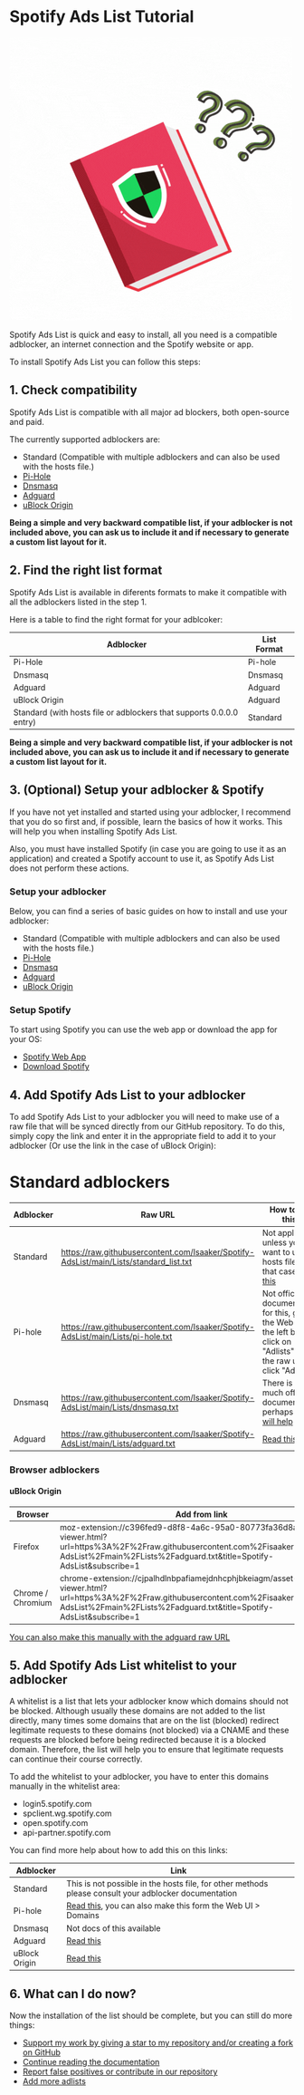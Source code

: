 # Spotify Ads List Tutorial

![Spotify Block Tutorial Logo](../images/tutorial.gif)

Spotify Ads List is quick and easy to install, all you need is a compatible adblocker, an internet connection and the Spotify website or app.

To install Spotify Ads List you can follow this steps:

## 1. Check compatibility

Spotify Ads List is compatible with all major ad blockers, both open-source and paid.

The currently supported adblockers are:
- Standard (Compatible with multiple adblockers and can also be used with the hosts file.)
- [Pi-Hole](https://pi-hole.net)
- [Dnsmasq](https://dnsmasq.org/doc.html)
- [Adguard](https://adguard.com/es/welcome.html)
- [uBlock Origin](https://ublockorigin.com)

**Being a simple and very backward compatible list, if your adblocker is not included above, you can ask us to include it and if necessary to generate a custom list layout for it.**

## 2. Find the right list format

Spotify Ads List is available in diferents formats to make it compatible with all the adblockers listed in the step 1. 

Here is a table to find the right format for your adblcoker:

| Adblocker | List Format |
| -- | -- |
| Pi-Hole | Pi-hole	|
| Dnsmasq | Dnsmasq |
| Adguard | Adguard |
| uBlock Origin | Adguard |
| Standard (with hosts file or adblockers that supports 0.0.0.0 entry) | Standard |

**Being a simple and very backward compatible list, if your adblocker is not included above, you can ask us to include it and if necessary to generate a custom list layout for it.**

## 3. (Optional) Setup your adblocker & Spotify

If you have not yet installed and started using your adblocker, I recommend that you do so first and, if possible, learn the basics of how it works. This will help you when installing Spotify Ads List.

Also, you must have installed Spotify (in case you are going to use it as an application) and created a Spotify account to use it, as Spotify Ads List does not perform these actions.

### Setup your adblocker

Below, you can find a series of basic guides on how to install and use your adblocker:

- Standard (Compatible with multiple adblockers and can also be used with the hosts file.)
- [Pi-Hole](https://docs.pi-hole.net/main/basic-install/)
- [Dnsmasq](https://dnsmasq.org/doc.html)
- [Adguard](https://adguard.com/kb/general/how-to-install/)
- [uBlock Origin](https://github.com/gorhill/uBlock?tab=readme-ov-file#installation)

### Setup Spotify

To start using Spotify you can use the web app or download the app for your OS:

- [Spotify Web App](https://open.spotify.com)
- [Download Spotify](https://www.spotify.com/en/download/)

## 4. Add Spotify Ads List to your adblocker

To add Spotify Ads List to your adblocker you will need to make use of a raw file that will be synced directly from our GitHub repository. To do this, simply copy the link and enter it in the appropriate field to add it to your adblocker (Or use the link in the case of uBlock Origin):

# Standard adblockers

| Adblocker | Raw URL | How to add this? |
| -- | -- | -- |
| Standard | https://raw.githubusercontent.com/Isaaker/Spotify-AdsList/main/Lists/standard_list.txt | Not applicable, unless you want to use the hosts file. In that case, [read this](https://nordvpn.com/es/blog/use-hosts-file-block-ads-malware/) |
| Pi-hole | https://raw.githubusercontent.com/Isaaker/Spotify-AdsList/main/Lists/pi-hole.txt | Not official documentation for this, go to the Web UI, in the left bar click on "Adlists", enter the raw url and click "Add" |
| Dnsmasq | https://raw.githubusercontent.com/Isaaker/Spotify-AdsList/main/Lists/dnsmasq.txt | There is not much official documentation, perhaps [this will help](https://dnsmasq.org/docs/dnsmasq-man.html) |
| Adguard | https://raw.githubusercontent.com/Isaaker/Spotify-AdsList/main/Lists/adguard.txt | [Read this](https://adguard.com/kb/) |

### Browser adblockers

#### uBlock Origin

| Browser | Add from link |
| -- | -- |
| Firefox | moz-extension://c396fed9-d8f8-4a6c-95a0-80773fa36d8a/asset-viewer.html?url=https%3A%2F%2Fraw.githubusercontent.com%2Fisaaker%2FSpotify-AdsList%2Fmain%2FLists%2Fadguard.txt&title=Spotify-AdsList&subscribe=1 |
| Chrome / Chromium | chrome-extension://cjpalhdlnbpafiamejdnhcphjbkeiagm/asset-viewer.html?url=https%3A%2F%2Fraw.githubusercontent.com%2Fisaaker%2FSpotify-AdsList%2Fmain%2FLists%2Fadguard.txt&title=Spotify-AdsList&subscribe=1 |

[You can also make this manually with the adguard raw URL](https://github.com/gorhill/uBlock/wiki/Dashboard:-Filter-lists#3rd-party-filter-lists)

## 5. Add Spotify Ads List whitelist to your adblocker

A whitelist is a list that lets your adblocker know which domains should not be blocked. Although usually these domains are not added to the list directly, many times some domains that are on the list (blocked) redirect legitimate requests to these domains (not blocked) via a CNAME and these requests are blocked before being redirected because it is a blocked domain. Therefore, the list will help you to ensure that legitimate requests can continue their course correctly.

To add the whitelist to your adblocker, you have to enter this domains manually in the whitelist area:

- login5.spotify.com
- spclient.wg.spotify.com
- open.spotify.com
- api-partner.spotify.com

You can find more help about how to add this on this links:

| Adblocker | Link |
|--|--|
| Standard | This is not possible in the hosts file, for other methods please consult your adblocker documentation |
| Pi-hole | [Read this](https://discourse.pi-hole.net/t/how-do-i-whitelist-or-blacklist-a-domain/244), you can also make this form the Web UI > Domains |
| Dnsmasq | Not docs of this available |
| Adguard | [Read this](https://github.com/AdguardTeam/AdGuardHome/discussions/3771) |
| uBlock Origin | [Read this](https://github.com/gorhill/uBlock/wiki/How-to-whitelist-a-web-site/745c6f01e1f88db8184bb27f48bbdd8a21b48a90) |

## 6. What can I do now?

Now the installation of the list should be complete, but you can still do more things:

- [Support my work by giving a star to my repository and/or creating a fork on GitHub](https://github.com/Isaaker/Spotify-AdsList)
- [Continue reading the documentation](spotify.piscinadeentropia.es)
- [Report false positives or contribute in our repository](https://github.com/Isaaker/Spotify-AdsList/issues)
- [Add more adlists](./why_add_more_blocklists)